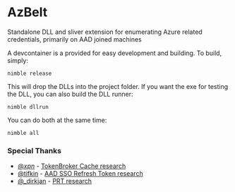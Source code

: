 # AzBelt

Standalone DLL and sliver extension for enumerating Azure related credentials, primarily on AAD joined machines

A devcontainer is a provided for easy development and building. To build, simply:

``nimble release``

This will drop the DLLs into the project folder. If you want the exe for testing the DLL, you can also build the DLL runner:

``nimble dllrun``

You can do both at the same time:

``nimble all``

### Special Thanks

- [@_xpn_](https://twitter.com/@_xpn_) - [TokenBroker Cache research](https://blog.xpnsec.com/wam-bam/)
- [@tifkin](https://twitter.com/tifkin_) - [AAD SSO Refresh Token research](https://posts.specterops.io/requesting-azure-ad-request-tokens-on-azure-ad-joined-machines-for-browser-sso-2b0409caad30)
- [@_dirkjan](https://twitter.com/_dirkjan) - [PRT research](https://dirkjanm.io/abusing-azure-ad-sso-with-the-primary-refresh-token/)